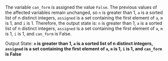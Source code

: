 The variable `can_form` is assigned the value `False`. The previous values of the affected variables remain unchanged, so `n` is greater than 1, `a` is a sorted list of n distinct integers, `assigned` is a set containing the first element of `a`, `m` is 1, and `i` is 1. Therefore, the output state is: `n` is greater than 1, `a` is a sorted list of n distinct integers, `assigned` is a set containing the first element of `a`, `m` is 1, `i` is 1, and `can_form` is False.

Output State: **`n` is greater than 1, `a` is a sorted list of n distinct integers, `assigned` is a set containing the first element of `a`, `m` is 1, `i` is 1, and `can_form` is False**